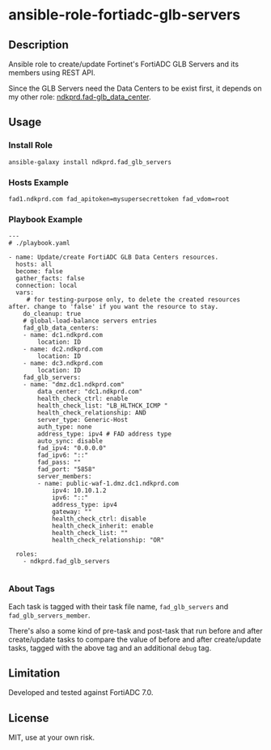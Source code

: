 # ansible-role-fortiadc-glb-servers

## Description

Ansible role to create/update Fortinet's FortiADC GLB Servers and its members using REST API. 

Since the GLB Servers need the Data Centers to be exist first, it depends on my other role: [ndkprd.fad-glb_data_center](https://github.com/ndkprd/ansible-role-fad-glb-data-center).

## Usage

### Install Role

```
ansible-galaxy install ndkprd.fad_glb_servers
```

### Hosts Example

```
fad1.ndkprd.com fad_apitoken=mysupersecrettoken fad_vdom=root
```

### Playbook Example

```
---
# ./playbook.yaml

- name: Update/create FortiADC GLB Data Centers resources.
  hosts: all
  become: false
  gather_facts: false
  connection: local
  vars:
     # for testing-purpose only, to delete the created resources after. change to 'false' if you want the resource to stay.
    do_cleanup: true
    # global-load-balance servers entries
    fad_glb_data_centers:
    - name: dc1.ndkprd.com
        location: ID
    - name: dc2.ndkprd.com
        location: ID
    - name: dc3.ndkprd.com
        location: ID
    fad_glb_servers:
    - name: "dmz.dc1.ndkprd.com"
        data_center: "dc1.ndkprd.com"
        health_check_ctrl: enable
        health_check_list: "LB_HLTHCK_ICMP "
        health_check_relationship: AND
        server_type: Generic-Host
        auth_type: none
        address_type: ipv4 # FAD address type
        auto_sync: disable
        fad_ipv4: "0.0.0.0"
        fad_ipv6: "::"
        fad_pass: ""
        fad_port: "5858"
        server_members:
        - name: public-waf-1.dmz.dc1.ndkprd.com
            ipv4: 10.10.1.2
            ipv6: "::"
            address_type: ipv4
            gateway: ""
            health_check_ctrl: disable
            health_check_inherit: enable
            health_check_list: ""
            health_check_relationship: "OR"

  roles:
    - ndkprd.fad_glb_servers


```

### About Tags

Each task is tagged with their task file name, `fad_glb_servers` and `fad_glb_servers_member`. 

There's also a some kind of pre-task and post-task that run before and after create/update tasks to compare the value of before and after create/update tasks, tagged with the above tag and an additional `debug` tag.

## Limitation

Developed and tested against FortiADC 7.0.

## License

MIT, use at your own risk.
